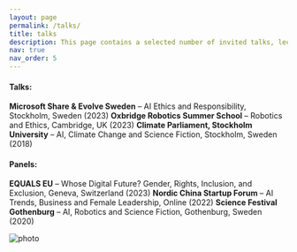 ```yaml
---
layout: page
permalink: /talks/
title: talks
description: This page contains a selected number of invited talks, lectures and panel discussions. Please be in touch if you wish me to speak at an event or join a panel. 
nav: true
nav_order: 5
---
```


#### Talks: 

**Microsoft Share & Evolve Sweden** – AI Ethics and Responsibility, Stockholm, Sweden (2023)
**Oxbridge Robotics Summer School** – Robotics and Ethics, Cambridge, UK (2023)
**Climate Parliament, Stockholm University** – AI, Climate Change and Science Fiction, Stockholm, Sweden (2018)

#### Panels:

**EQUALS EU** – Whose Digital Future? Gender, Rights, Inclusion, and Exclusion, Geneva, Switzerland (2023)
**Nordic China Startup Forum** – AI Trends, Business and Female Leadership, Online (2022)
**Science Festival Gothenburg** – AI, Robotics and Science Fiction, Gothenburg, Sweden (2020)


![photo](/assets/img/ "ken.jpg")
